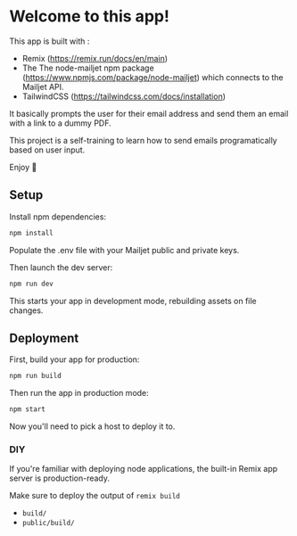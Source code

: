# Welcome to this app!

This app is built with :
- Remix (https://remix.run/docs/en/main) 
- The The node-mailjet npm package (https://www.npmjs.com/package/node-mailjet) which connects to the Mailjet API.
- TailwindCSS (https://tailwindcss.com/docs/installation)

It basically prompts the user for their email address and send them an email with a link to a dummy PDF.

This project is a self-training to learn how to send emails programatically based on user input.

Enjoy 🙌

## Setup

Install npm dependencies:

```sh
npm install
```

Populate the .env file with your Mailjet public and private keys.

Then launch the dev server:

```sh
npm run dev
```


This starts your app in development mode, rebuilding assets on file changes.

## Deployment

First, build your app for production:

```sh
npm run build
```

Then run the app in production mode:

```sh
npm start
```

Now you'll need to pick a host to deploy it to.

### DIY

If you're familiar with deploying node applications, the built-in Remix app server is production-ready.

Make sure to deploy the output of `remix build`

- `build/`
- `public/build/`
